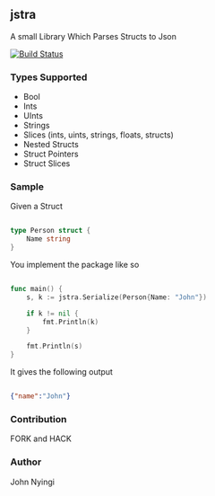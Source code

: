 ## jstra
A small Library Which Parses Structs to Json

[![Build Status](https://travis-ci.com/j0nimost/jstra.svg?token=zBU3HpXnQ9WSEWzAzXky&branch=main)](https://travis-ci.com/j0nimost/jstra)

### Types Supported
- Bool
- Ints
- UInts
- Strings
- Slices (ints, uints, strings, floats, structs)
- Nested Structs
- Struct Pointers
- Struct Slices

### Sample
Given a Struct

```go

type Person struct {
	Name string
}
```

You implement the package like so

```go

func main() {
	s, k := jstra.Serialize(Person{Name: "John"})

	if k != nil {
		fmt.Println(k)
	}

	fmt.Println(s)
}

```


It gives the following output

```json

{"name":"John"}
```

### Contribution
FORK and HACK 

### Author
John Nyingi
